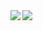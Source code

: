 <img align="left" src="https://github-readme-stats.vercel.app/api?username=hemulgm&theme=github_dark&show_icons=true&hide_border=true">
<img align="left" src="https://github-readme-stats.vercel.app/api/top-langs/?username=HemulGM&layout=compact&theme=github_dark&hide_border=true">

<!--
**HemulGM/HemulGM** is a ✨ _special_ ✨ repository because its `README.md` (this file) appears on your GitHub profile.

Here are some ideas to get you started:

- 🔭 I’m currently working on VK API wrapper
- 🌱 I’m currently learning ...
- 👯 I’m looking to collaborate on ...
- 🤔 I’m looking for help with ...
- 💬 Ask me about ...
- 📫 How to reach me: ...
- 😄 Pronouns: ...
- ⚡ Fun fact: ...
-->
